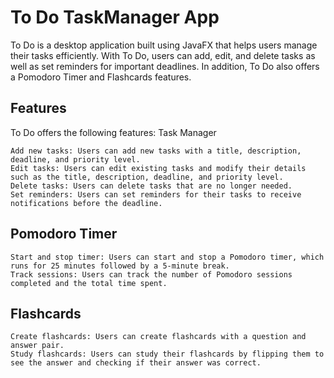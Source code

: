 # To Do TaskManager App

To Do is a desktop application built using JavaFX that helps users manage their tasks efficiently. With To Do, users can add, edit, and delete tasks as well as set reminders for important deadlines. In addition, To Do also offers a Pomodoro Timer and Flashcards features.
## Features

To Do offers the following features:
Task Manager

    Add new tasks: Users can add new tasks with a title, description, deadline, and priority level.
    Edit tasks: Users can edit existing tasks and modify their details such as the title, description, deadline, and priority level.
    Delete tasks: Users can delete tasks that are no longer needed.
    Set reminders: Users can set reminders for their tasks to receive notifications before the deadline.

## Pomodoro Timer

    Start and stop timer: Users can start and stop a Pomodoro timer, which runs for 25 minutes followed by a 5-minute break.
    Track sessions: Users can track the number of Pomodoro sessions completed and the total time spent.

## Flashcards

    Create flashcards: Users can create flashcards with a question and answer pair.
    Study flashcards: Users can study their flashcards by flipping them to see the answer and checking if their answer was correct.
